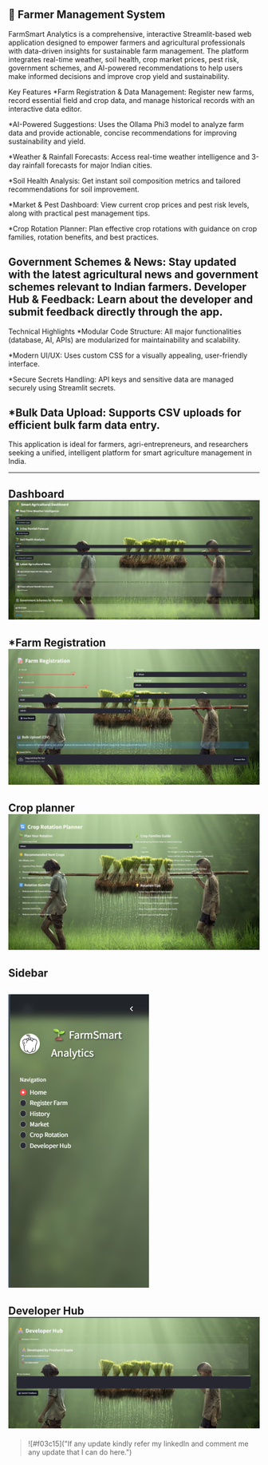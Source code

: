 🌾 Farmer Management System
-----------------------------------------------------------------------------------------------
FarmSmart Analytics is a comprehensive, interactive Streamlit-based web application designed to empower farmers and agricultural professionals with data-driven insights for sustainable farm management. The platform integrates real-time weather, soil health, crop market prices, pest risk, government schemes, and AI-powered recommendations to help users make informed decisions and improve crop yield and sustainability.

Key Features
*Farm Registration & Data Management:
Register new farms, record essential field and crop data, and manage historical records with an interactive data editor.

*AI-Powered Suggestions:
Uses the Ollama Phi3 model to analyze farm data and provide actionable, concise recommendations for improving sustainability and yield.

*Weather & Rainfall Forecasts:
Access real-time weather intelligence and 3-day rainfall forecasts for major Indian cities.

*Soil Health Analysis:
Get instant soil composition metrics and tailored recommendations for soil improvement.

*Market & Pest Dashboard:
View current crop prices and pest risk levels, along with practical pest management tips.

*Crop Rotation Planner:
Plan effective crop rotations with guidance on crop families, rotation benefits, and best practices.

Government Schemes & News:
Stay updated with the latest agricultural news and government schemes relevant to Indian farmers.
Developer Hub & Feedback:
Learn about the developer and submit feedback directly through the app.
-----------------------------------------------------------------------------------------------
Technical Highlights
*Modular Code Structure:
All major functionalities (database, AI, APIs) are modularized for maintainability and scalability.

*Modern UI/UX:
Uses custom CSS for a visually appealing, user-friendly interface.

*Secure Secrets Handling:
API keys and sensitive data are managed securely using Streamlit secrets.

*Bulk Data Upload:
Supports CSV uploads for efficient bulk farm data entry.
-----------------------------------------------------------------------------------------------
This application is ideal for farmers, agri-entrepreneurs, and researchers seeking a unified, intelligent platform for smart agriculture management in India.

-----------------------------------------------------------------------------------------------
**Dashboard**
![image alt](Dashboard_Farm_management_system.png)
-----------------------------------------------------------------------------------------------
***Farm Registration**
![image alt](Farm_registration_FMS.png)
-----------------------------------------------------------------------------------------------
**Crop planner**
![image alt](Crop_planner_FMS.png)
-----------------------------------------------------------------------------------------------
**Sidebar**
-----------------------------------------------------------------------------------------------
![image alt](sidebar_farm_management_system.png)
-----------------------------------------------------------------------------------------------
**Developer Hub**
![image alt](Developer_hub_FMS.png)
-----------------------------------------------------------------------------------------------


>![#f03c15]("If any update kindly refer my linkedIn and comment me any update that I can do here.") 



